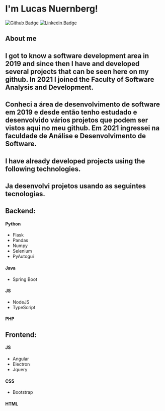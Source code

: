 # I'm Lucas Nuernberg!


[![Github Badge](https://img.shields.io/badge/-Github-000?style=flat-square&logo=Github&logoColor=white&link=https://github.com/lucasnuernberg)](https://github.com/lucasnuernberg)
[![Linkedin Badge](https://img.shields.io/badge/-LinkedIn-blue?style=flat-square&logo=Linkedin&logoColor=white&link=https://www.linkedin.com/in/lucas-nuernberg-a0951a1b3/)](https://www.linkedin.com/in/lucas-nuernberg-a0951a1b3/)

## About me
I got to know a software development area in 2019 and since then I have and developed several projects that can be seen here on my github. In 2021 I joined the Faculty of Software Analysis and Development.
----
Conheci a área de desenvolvimento de software em 2019 e desde então tenho estudado e desenvolvido vários projetos que podem ser vistos aqui no meu github. Em 2021 ingressei na faculdade de Análise e Desenvolvimento de Software.
----
 I have already developed projects using the following technologies.
----
 Ja desenvolvi projetos usando as seguintes tecnologias.
 ----

## Backend:

#### Python
- Flask
- Pandas
- Numpy
- Selenium
- PyAutogui
#### Java
- Spring Boot
#### JS
- NodeJS
- TypeScript
#### PHP

## Frontend:

#### JS
- Angular
- Electron
- Jquery
#### CSS
- Bootstrap
#### HTML
